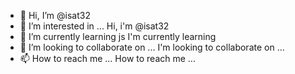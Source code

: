 - 👋 Hi, I’m @isat32
- 👀 I’m interested in ... Hi, i'm @isat32
- 🌱 I’m currently learning js I'm currently learning 
- 💞️ I’m looking to collaborate on ... I'm looking to collaborate on ...
- 📫 How to reach me ... How to reach me ...

<!---
isat32/isat32 is a ✨ special ✨ repository because its `README.md` (this file) appears on your GitHub profile.
You can click the Preview link to take a look at your changes.
--->
